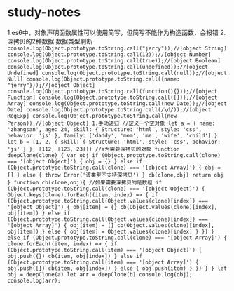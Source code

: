 # study-notes
1.es6中，对象声明函数属性可以使用简写，但简写不能作为构造函数，会报错
2.深拷贝的2种数据
数据类型判断
`
console.log(Object.prototype.toString.call("jerry"));//[object String]
console.log(Object.prototype.toString.call(12));//[object Number]
console.log(Object.prototype.toString.call(true));//[object Boolean]
console.log(Object.prototype.toString.call(undefined));//[object Undefined]
console.log(Object.prototype.toString.call(null));//[object Null]
console.log(Object.prototype.toString.call({name: "jerry"}));//[object Object]
console.log(Object.prototype.toString.call(function(){}));//[object Function]
console.log(Object.prototype.toString.call([]));//[object Array]
console.log(Object.prototype.toString.call(new Date));//[object Date]
console.log(Object.prototype.toString.call(/\d/));//[object RegExp]
console.log(Object.prototype.toString.call(new Person));//[object Object]
  1.手动递归
   //定义一个空对象
    let a = {
        name: 'zhangsan',
        age: 24,
        skill: {
            Structure: 'html',
            style: 'css',
            behavior: 'js'
        },
        family: ['daddy', 'mom', 'me', 'wife', 'child']
    }
    let b = [1, 2, {
        skill: {
            Structure: 'html',
            style: 'css',
            behavior: 'js'
        }
    }, [112, [123, 23]]]
    //a为需要深拷贝的对象
    function deepClone(clone) {
        var obj
        if (Object.prototype.toString.call(clone) === '[object Object]') {
            obj = {}
        } else if (Object.prototype.toString.call(clone) === '[object Array]') {
            obj = []
        } else {
            throw Error('该类型不支持深拷贝')
        }
        cb(clone,obj)
        return obj
    }
    function cb(clone,obj){
        //如果需要深拷贝的是数组
        if (Object.prototype.toString.call(clone) === '[object Object]') {
            Object.keys(clone).forEach((item, index) => {
                if (Object.prototype.toString.call(Object.values(clone)[index]) === '[object Object]') {
                    obj[item] = {}
                    cb(Object.values(clone)[index], obj[item])
                } else if (Object.prototype.toString.call(Object.values(clone)[index]) === '[object Array]') {
                    obj[item] = []
                    cb(Object.values(clone)[index], obj[item])
                } else {
                    obj[item] = Object.values(clone)[index]
                }
            })
        } else if (Object.prototype.toString.call(clone) === '[object Array]') {
            clone.forEach((item, index) => {
                if (Object.prototype.toString.call(item) === '[object Object]') {
                    obj.push({})
                    cb(item, obj[index])
                } else if (Object.prototype.toString.call(item) === '[object Array]') {
                    obj.push([])
                    cb(item, obj[index])
                } else {
                    obj.push(item)
                }
            })
        }
    }
    let obj = deepClone(a)
    let arr = deepClone(b)
    console.log(obj);
    console.log(arr);
    `
 
